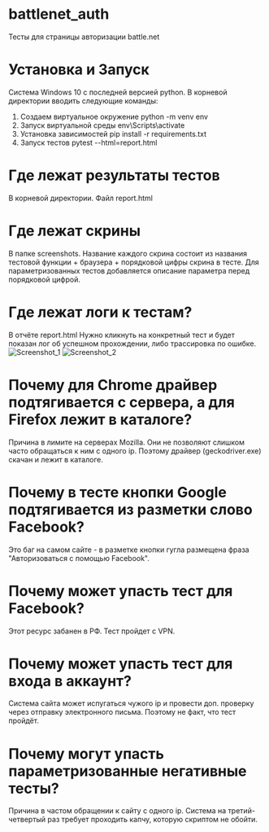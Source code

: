 # battlenet_auth
Тесты для страницы авторизации battle.net

# Установка и Запуск
Система Windows 10 с последней версией python.
В корневой директории вводить следующие команды:
1. Создаем виртуальное окружение
   python -m venv env
2. Запуск виртуальной среды
   env\Scripts\activate
3. Установка зависимостей
   pip install -r requirements.txt
4. Запуск тестов
   pytest --html=report.html

# Где лежат результаты тестов
В корневой директории. Файл report.html

# Где лежат скрины
В папке screenshots. Название каждого скрина состоит из названия тестовой функции + браузера + порядковой цифры скрина в тесте. Для параметризованных тестов добавляется описание параметра перед порядковой цифрой.

# Где лежат логи к тестам?
В отчёте report.html
Нужно кликнуть на конкретный тест и будет показан лог об успешном прохождении, либо трассировка по ошибке.
![Screenshot_1](https://github.com/EugeneMyCode/battlenet_auth/assets/98652070/3124e8d1-5871-4902-8376-3516bdaf55b2)
![Screenshot_2](https://github.com/EugeneMyCode/battlenet_auth/assets/98652070/56b7fa3d-d999-42b5-b0f7-9e52b1edd74b)

# Почему для Chrome драйвер подтягивается с сервера, а для Firefox лежит в каталоге?
Причина в лимите на серверах Mozilla. Они не позволяют слишком часто обращаться к ним с одного ip. Поэтому драйвер (geckodriver.exe) скачан и лежит в каталоге.

# Почему в тесте кнопки Google подтягивается из разметки слово Facebook?
Это баг на самом сайте - в разметке кнопки гугла размещена фраза "Авторизоваться с помощью Facebook".

# Почему может упасть тест для Facebook?
Этот ресурс забанен в РФ. Тест пройдет с VPN.

# Почему может упасть тест для входа в аккаунт?
Система сайта может испугаться чужого ip и провести доп. проверку через отправку электронного письма. Поэтому не факт, что тест пройдёт.

# Почему могут упасть параметризованные негативные тесты?
Причина в частом обращении к сайту с одного ip. Система на третий-четвертый раз требует проходить капчу, которую скриптом не обойти.
